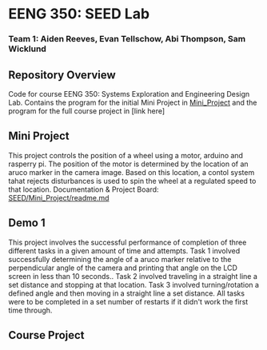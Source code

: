 # EENG 350: SEED Lab
### Team 1: Aiden Reeves, Evan Tellschow, Abi Thompson, Sam Wicklund
## Repository Overview
Code for course EENG 350: Systems Exploration and Engineering Design Lab. Contains the program for the initial Mini Project in [Mini_Project](https://github.com/abimartho/SEED/tree/main/Mini_Project) and the program for the full course project in [link here]
## Mini Project
This project controls the position of a wheel using a motor, arduino and rasperry pi. The position of the motor is determined by the location of an aruco marker in the camera image. Based on this location, a contol system tahat rejects disturbances is used to spin the wheel at a regulated speed to that location.
Documentation & Project Board: [SEED/Mini_Project/readme.md](https://github.com/abimartho/SEED/blob/main/Mini_Project/readme.md)
## Demo 1
This project involves the successful performance of completion of three different tasks in a given amount of time and attempts. Task 1 involved successfully determining the angle of a aruco marker relative to the perpendicular angle of the camera and printing that angle on the LCD screen in less than 10 seconds.. Task 2 involved traveling in a straight line a set distance and stopping at that location. Task 3 involved turning/rotation a defined angle and then moving in a straight line a set distance. All tasks were to be completed in a set number of restarts if it didn't work the first time through.
## Course Project
